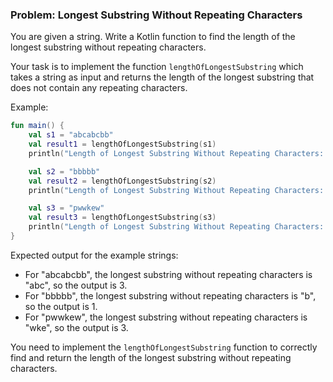 ### **Problem: Longest Substring Without Repeating Characters**

You are given a string. Write a Kotlin function to find the length of the longest substring without repeating characters.

Your task is to implement the function `lengthOfLongestSubstring` which takes a string as input and returns the length of the longest substring that does not contain any repeating characters.

Example:
```kotlin
fun main() {
    val s1 = "abcabcbb"
    val result1 = lengthOfLongestSubstring(s1)
    println("Length of Longest Substring Without Repeating Characters: $result1") // Expected output: 3 ("abc")

    val s2 = "bbbbb"
    val result2 = lengthOfLongestSubstring(s2)
    println("Length of Longest Substring Without Repeating Characters: $result2") // Expected output: 1 ("b")

    val s3 = "pwwkew"
    val result3 = lengthOfLongestSubstring(s3)
    println("Length of Longest Substring Without Repeating Characters: $result3") // Expected output: 3 ("wke")
}
```

Expected output for the example strings:
- For "abcabcbb", the longest substring without repeating characters is "abc", so the output is 3.
- For "bbbbb", the longest substring without repeating characters is "b", so the output is 1.
- For "pwwkew", the longest substring without repeating characters is "wke", so the output is 3.

You need to implement the `lengthOfLongestSubstring` function to correctly find and return the length of the longest substring without repeating characters.